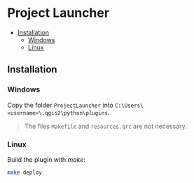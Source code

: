 Project Launcher
================

* [Installation](#installation)
    * [Windows](#windows)
    * [Linux](#linux)

Installation
------------

### Windows

Copy the folder `ProjectLauncher` into `C:\Users\<username>\.qgis2\python\plugins`.
> The files `Makefile` and `resources.qrc` are not necessary.

### Linux
Build the plugin with _make_:

```bash
make deploy
```

